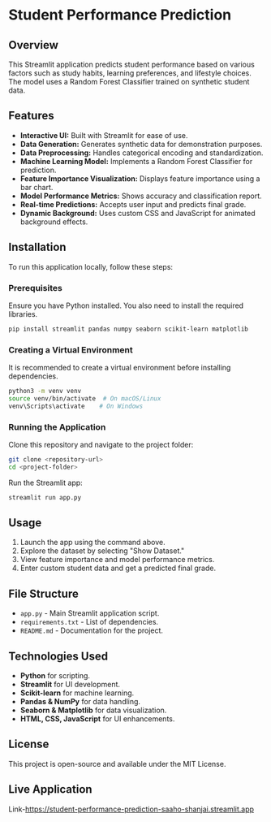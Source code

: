# Student Performance Prediction

## Overview
This Streamlit application predicts student performance based on various factors such as study habits, learning preferences, and lifestyle choices. The model uses a Random Forest Classifier trained on synthetic student data.

## Features
- **Interactive UI:** Built with Streamlit for ease of use.
- **Data Generation:** Generates synthetic data for demonstration purposes.
- **Data Preprocessing:** Handles categorical encoding and standardization.
- **Machine Learning Model:** Implements a Random Forest Classifier for prediction.
- **Feature Importance Visualization:** Displays feature importance using a bar chart.
- **Model Performance Metrics:** Shows accuracy and classification report.
- **Real-time Predictions:** Accepts user input and predicts final grade.
- **Dynamic Background:** Uses custom CSS and JavaScript for animated background effects.

## Installation
To run this application locally, follow these steps:

### Prerequisites
Ensure you have Python installed. You also need to install the required libraries.

```sh
pip install streamlit pandas numpy seaborn scikit-learn matplotlib
```

### Creating a Virtual Environment
It is recommended to create a virtual environment before installing dependencies.

```sh
python3 -m venv venv
source venv/bin/activate  # On macOS/Linux
venv\Scripts\activate    # On Windows
```

### Running the Application
Clone this repository and navigate to the project folder:

```sh
git clone <repository-url>
cd <project-folder>
```

Run the Streamlit app:

```sh
streamlit run app.py
```

## Usage
1. Launch the app using the command above.
2. Explore the dataset by selecting "Show Dataset."
3. View feature importance and model performance metrics.
4. Enter custom student data and get a predicted final grade.

## File Structure
- `app.py` - Main Streamlit application script.
- `requirements.txt` - List of dependencies.
- `README.md` - Documentation for the project.

## Technologies Used
- **Python** for scripting.
- **Streamlit** for UI development.
- **Scikit-learn** for machine learning.
- **Pandas & NumPy** for data handling.
- **Seaborn & Matplotlib** for data visualization.
- **HTML, CSS, JavaScript** for UI enhancements.

## License
This project is open-source and available under the MIT License.

## Live Application
Link-https://student-performance-prediction-saaho-shanjai.streamlit.app

